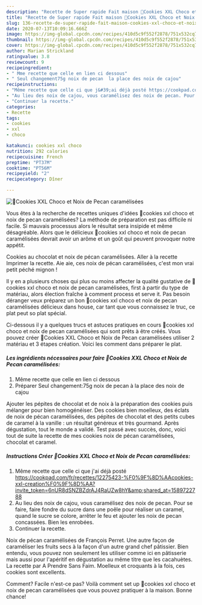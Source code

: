 ```yaml
---
description: "Recette de Super rapide Fait maison 🍪Cookies XXL Choco et Noix de Pecan caramélisées"
title: "Recette de Super rapide Fait maison 🍪Cookies XXL Choco et Noix de Pecan caramélisées"
slug: 136-recette-de-super-rapide-fait-maison-cookies-xxl-choco-et-noix-de-pecan-caramelisees
date: 2020-07-13T10:09:16.666Z
image: https://img-global.cpcdn.com/recipes/410d5c9f552f2878/751x532cq70/🍪cookies-xxl-choco-et-noix-de-pecan-caramelisees-photo-principale-de-la-recette.jpg
thumbnail: https://img-global.cpcdn.com/recipes/410d5c9f552f2878/751x532cq70/🍪cookies-xxl-choco-et-noix-de-pecan-caramelisees-photo-principale-de-la-recette.jpg
cover: https://img-global.cpcdn.com/recipes/410d5c9f552f2878/751x532cq70/🍪cookies-xxl-choco-et-noix-de-pecan-caramelisees-photo-principale-de-la-recette.jpg
author: Marian Strickland
ratingvalue: 3.8
reviewcount: 9
recipeingredient:
- " Mme recette que celle en lien ci dessous"
- " Seul changement75g noix de pecan  la place des noix de cajou"
recipeinstructions:
- "Même recette que celle ci que j&#39;ai déjà posté https://cookpad.com/fr/recettes/12275423-%F0%9F%8D%AAcookies-xxl-creation%F0%9F%8D%AA?invite_token=6nUR8dSNZBZdrAJ4RaUZw8hY&amp;shared_at=1589722788"
- "Au lieu des noix de cajou, vous caramélisez des noix de pecan. Pour se faire, faire fondre du sucre dans une poêle pour réaliser un caramel, quand le sucre se colore, arrêter le feu et ajouter les noix de pecan concassées. Bien les enrobées."
- "Continuer la recette."
categories:
- Recette
tags:
- cookies
- xxl
- choco

katakunci: cookies xxl choco 
nutrition: 292 calories
recipecuisine: French
preptime: "PT37M"
cooktime: "PT56M"
recipeyield: "2"
recipecategory: Dîner

---
```



![🍪Cookies XXL Choco et Noix de Pecan caramélisées](https://img-global.cpcdn.com/recipes/410d5c9f552f2878/751x532cq70/🍪cookies-xxl-choco-et-noix-de-pecan-caramelisees-photo-principale-de-la-recette.jpg)

Vous êtes à la recherche de recettes uniques d'idées 🍪cookies xxl choco et noix de pecan caramélisées? La méthode de préparation est pas difficile ni facile. Si mauvais processus alors le résultat sera insipide et même désagréable. Alors que le délicieux 🍪cookies xxl choco et noix de pecan caramélisées devrait avoir un arôme et un goût qui peuvent provoquer notre appétit.

Cookies au chocolat et noix de pécan caramélisées. Aller à la recette Imprimer la recette. Aie aie, ces noix de pécan caramélisées, c&#39;est mon vrai petit péché mignon !

Il y en a plusieurs choses qui plus ou moins affecter la qualité gustative de 🍪cookies xxl choco et noix de pecan caramélisées, first à partir du type de matériau, alors élection fraîche à comment process et serve it. Pas besoin déranger veux préparez un bon 🍪cookies xxl choco et noix de pecan caramélisées délicieux dans house, car tant que vous connaissez le truc, ce plat peut so plat spécial.


Ci-dessous il y a quelques trucs et astuces pratiques en cours 🍪cookies xxl choco et noix de pecan caramélisées qui sont prêts à être créés. Vous pouvez créer 🍪Cookies XXL Choco et Noix de Pecan caramélisées utiliser 2 matériau et 3 étapes création. Voici les comment dans préparer le plat.

<!--inarticleads1-->

##### Les ingrédients nécessaires pour faire 🍪Cookies XXL Choco et Noix de Pecan caramélisées:

1.   Même recette que celle en lien ci dessous
1. Préparer  Seul changement:75g noix de pecan à la place des noix de cajou


Ajouter les pépites de chocolat et de noix à la préparation des cookies puis mélanger pour bien homogénéiser. Des cookies bien moelleux, des éclats de noix de pécan caramélisées, des pépites de chocolat et des petits cubes de caramel à la vanille : un résultat généreux et très gourmand. Après dégustation, tout le monde a validé. Test passé avec succès, donc, voici tout de suite la recette de mes cookies noix de pécan caramélisées, chocolat et caramel. 

<!--inarticleads2-->

##### Instructions Créer 🍪Cookies XXL Choco et Noix de Pecan caramélisées:

1. Même recette que celle ci que j&#39;ai déjà posté https://cookpad.com/fr/recettes/12275423-%F0%9F%8D%AAcookies-xxl-creation%F0%9F%8D%AA?invite_token=6nUR8dSNZBZdrAJ4RaUZw8hY&amp;shared_at=1589722788
1. Au lieu des noix de cajou, vous caramélisez des noix de pecan. Pour se faire, faire fondre du sucre dans une poêle pour réaliser un caramel, quand le sucre se colore, arrêter le feu et ajouter les noix de pecan concassées. Bien les enrobées.
1. Continuer la recette.


Noix de pécan caramélisées de François Perret. Une autre façon de caraméliser les fruits secs à la façon d&#39;un autre grand chef pâtissier. Bien entendu, vous pouvez non seulement les utiliser comme ici en pâtisserie mais aussi pour l&#39;apéritif en dégustation au même titre que les cacahuètes. La recette par A Prendre Sans Faim. Moelleux et croquants à la fois, ces cookies sont excellents. 


Comment? Facile n'est-ce pas? Voilà comment set up 🍪cookies xxl choco et noix de pecan caramélisées que vous pouvez pratiquer à la maison. Bonne chance!
